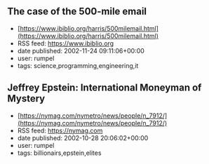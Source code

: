 ## The case of the 500-mile email
 - [https://www.ibiblio.org/harris/500milemail.html](https://www.ibiblio.org/harris/500milemail.html)
 - RSS feed: https://www.ibiblio.org
 - date published: 2002-11-24 09:11:06+00:00
 - user: rumpel
 - tags: science,programming,engineering,it


## Jeffrey Epstein: International Moneyman of Mystery
 - [https://nymag.com/nymetro/news/people/n_7912/](https://nymag.com/nymetro/news/people/n_7912/)
 - RSS feed: https://nymag.com
 - date published: 2002-10-28 20:06:02+00:00
 - user: rumpel
 - tags: billionairs,epstein,elites

